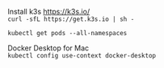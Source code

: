 Install k3s https://k3s.io/  
`curl -sfL https://get.k3s.io | sh -`  

`kubectl get pods --all-namespaces`

Docker Desktop for Mac  
`kubectl config use-context docker-desktop`
